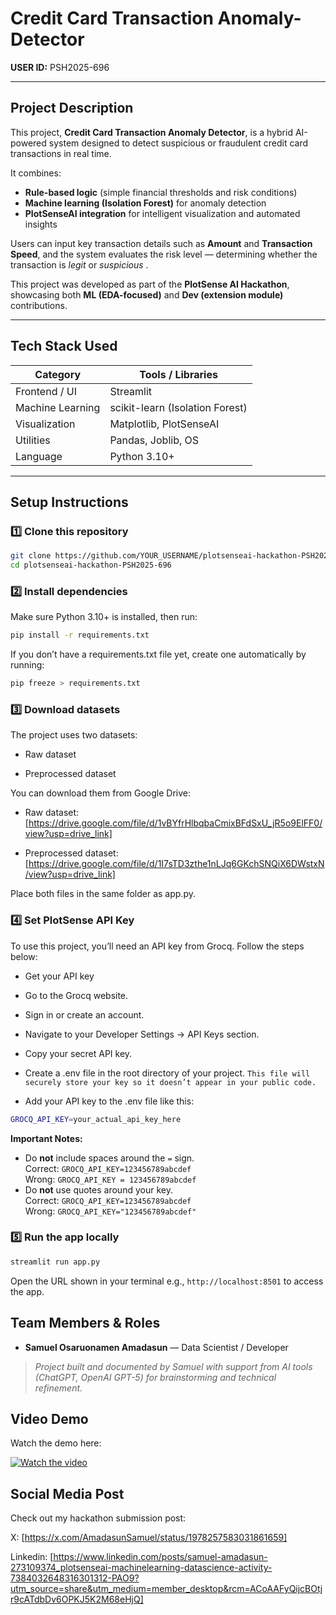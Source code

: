 # Credit Card Transaction Anomaly-Detector

**USER ID:** PSH2025-696

---

## Project Description
This project, **Credit Card Transaction Anomaly Detector**, is a hybrid AI-powered system designed to detect suspicious or fraudulent credit card transactions in real time.

It combines:
- **Rule-based logic** (simple financial thresholds and risk conditions)
- **Machine learning (Isolation Forest)** for anomaly detection
- **PlotSenseAI integration** for intelligent visualization and automated insights

Users can input key transaction details such as **Amount** and **Transaction Speed**, and the system evaluates the risk level — determining whether the transaction is *legit* or *suspicious* .  

This project was developed as part of the **PlotSense AI Hackathon**, showcasing both **ML (EDA-focused)** and **Dev (extension module)** contributions.

---

## Tech Stack Used
| Category | Tools / Libraries |
|-----------|-------------------|
| Frontend / UI | Streamlit |
| Machine Learning | scikit-learn (Isolation Forest) |
| Visualization | Matplotlib, PlotSenseAI |
| Utilities | Pandas, Joblib, OS |
| Language | Python 3.10+ |

---

## Setup Instructions

### 1️⃣ Clone this repository
```bash
git clone https://github.com/YOUR_USERNAME/plotsenseai-hackathon-PSH2025-696.git
cd plotsenseai-hackathon-PSH2025-696
```
### 2️⃣ Install dependencies

Make sure Python 3.10+ is installed, then run:
```bash
pip install -r requirements.txt
```

If you don’t have a requirements.txt file yet, create one automatically by running:
```bash
pip freeze > requirements.txt
```

### 3️⃣ Download datasets

The project uses two datasets:

- Raw dataset

- Preprocessed dataset

You can download them from Google Drive:

- Raw dataset: [https://drive.google.com/file/d/1vBYfrHlbqbaCmixBFdSxU_jR5o9ElFF0/view?usp=drive_link]

- Preprocessed dataset: [https://drive.google.com/file/d/1I7sTD3zthe1nLJq6GKchSNQiX6DWstxN/view?usp=drive_link]

Place both files in the same folder as app.py.

### 4️⃣ Set PlotSense API Key

To use this project, you’ll need an API key from Grocq.
Follow the steps below:

- Get your API key

- Go to the Grocq website.

- Sign in or create an account.

- Navigate to your Developer Settings → API Keys section.

- Copy your secret API key.

- Create a .env file in the root directory of your project.
```This file will securely store your key so it doesn’t appear in your public code.```

- Add your API key to the .env file like this:

```bash
GROCQ_API_KEY=your_actual_api_key_here
```
**Important Notes:**
   - Do **not** include spaces around the `=` sign.  
     Correct: `GROCQ_API_KEY=123456789abcdef`  
     Wrong: `GROCQ_API_KEY = 123456789abcdef`
   - Do **not** use quotes around your key.  
     Correct: `GROCQ_API_KEY=123456789abcdef`  
     Wrong: `GROCQ_API_KEY="123456789abcdef"`

### 5️⃣ Run the app locally

```bash
streamlit run app.py
```

Open the URL shown in your terminal e.g., ```http://localhost:8501``` to access the app.

## Team Members & Roles

- **Samuel Osaruonamen Amadasun** — Data Scientist / Developer

> *Project built and documented by Samuel with support from AI tools (ChatGPT, OpenAI GPT-5) for brainstorming and technical refinement.*


## Video Demo

Watch the demo here:

[![Watch the video](https://img.youtube.com/vi/<RMOajjFoLQE>/0.jpg)](https://youtu.be/RMOajjFoLQE)

## Social Media Post

Check out my hackathon submission post:

X: [https://x.com/AmadasunSamuel/status/1978257583031861659]

Linkedin: [https://www.linkedin.com/posts/samuel-amadasun-273109374_plotsenseai-machinelearning-datascience-activity-7384032648316301312-PAO9?utm_source=share&utm_medium=member_desktop&rcm=ACoAAFyQijcBOtjr9cATdbDv6OPKJ5K2M68eHjQ]


